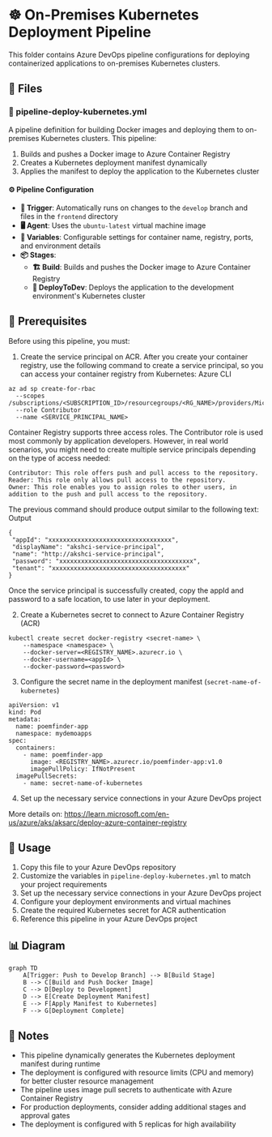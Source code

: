 # ☸️ On-Premises Kubernetes Deployment Pipeline

This folder contains Azure DevOps pipeline configurations for deploying containerized applications to on-premises Kubernetes clusters.

## 📄 Files

### 🔄 pipeline-deploy-kubernetes.yml

A pipeline definition for building Docker images and deploying them to on-premises Kubernetes clusters. This pipeline:

1. Builds and pushes a Docker image to Azure Container Registry
2. Creates a Kubernetes deployment manifest dynamically
3. Applies the manifest to deploy the application to the Kubernetes cluster

#### ⚙️ Pipeline Configuration

- **🔄 Trigger**: Automatically runs on changes to the `develop` branch and files in the `frontend` directory
- **🖥️ Agent**: Uses the `ubuntu-latest` virtual machine image
- **🔧 Variables**: Configurable settings for container name, registry, ports, and environment details
- **📦 Stages**:
  - **🏗️ Build**: Builds and pushes the Docker image to Azure Container Registry
  - **🚀 DeployToDev**: Deploys the application to the development environment's Kubernetes cluster

## 🔐 Prerequisites

Before using this pipeline, you must:

1. Create the service principal on ACR.
After you create your container registry, use the following command to create a service principal, so you can access your container registry from Kubernetes:
Azure CLI
```
az ad sp create-for-rbac
  --scopes /subscriptions/<SUBSCRIPTION_ID>/resourcegroups/<RG_NAME>/providers/Microsoft.ContainerRegistry/registries/<REGISTRY_NAME>
  --role Contributor
  --name <SERVICE_PRINCIPAL_NAME>
```

Container Registry supports three access roles. The Contributor role is used most commonly by application developers. However, in real world scenarios, you might need to create multiple service principals depending on the type of access needed:

    Contributor: This role offers push and pull access to the repository.
    Reader: This role only allows pull access to the repository.
    Owner: This role enables you to assign roles to other users, in addition to the push and pull access to the repository.

The previous command should produce output similar to the following text:
Output
```
{
 "appId": "xxxxxxxxxxxxxxxxxxxxxxxxxxxxxxxxxx",
 "displayName": "akshci-service-principal",
 "name": "http://akshci-service-principal",
 "password": "xxxxxxxxxxxxxxxxxxxxxxxxxxxxxxxxxxxxx",
 "tenant": "xxxxxxxxxxxxxxxxxxxxxxxxxxxxxxxxxxxxx"
}
```

Once the service principal is successfully created, copy the appId and password to a safe location, to use later in your deployment.

2. Create a Kubernetes secret to connect to Azure Container Registry (ACR)
```
kubectl create secret docker-registry <secret-name> \
    --namespace <namespace> \
    --docker-server=<REGISTRY_NAME>.azurecr.io \
    --docker-username=<appId> \
    --docker-password=<password>
```

3. Configure the secret name in the deployment manifest (`secret-name-of-kubernetes`)
```
apiVersion: v1
kind: Pod
metadata:
  name: poemfinder-app
  namespace: mydemoapps
spec:
  containers:
    - name: poemfinder-app
      image: <REGISTRY_NAME>.azurecr.io/poemfinder-app:v1.0
      imagePullPolicy: IfNotPresent
  imagePullSecrets:
    - name: secret-name-of-kubernetes
```
4. Set up the necessary service connections in your Azure DevOps project

More details on:
https://learn.microsoft.com/en-us/azure/aks/aksarc/deploy-azure-container-registry

## 📝 Usage

1. Copy this file to your Azure DevOps repository
2. Customize the variables in `pipeline-deploy-kubernetes.yml` to match your project requirements
3. Set up the necessary service connections in your Azure DevOps project
4. Configure your deployment environments and virtual machines
5. Create the required Kubernetes secret for ACR authentication
6. Reference this pipeline in your Azure DevOps project

## 📊 Diagram

```mermaid
graph TD
    A[Trigger: Push to Develop Branch] --> B[Build Stage]
    B --> C[Build and Push Docker Image]
    C --> D[Deploy to Development]
    D --> E[Create Deployment Manifest]
    E --> F[Apply Manifest to Kubernetes]
    F --> G[Deployment Complete]
```

## 📌 Notes

- This pipeline dynamically generates the Kubernetes deployment manifest during runtime
- The deployment is configured with resource limits (CPU and memory) for better cluster resource management
- The pipeline uses image pull secrets to authenticate with Azure Container Registry
- For production deployments, consider adding additional stages and approval gates
- The deployment is configured with 5 replicas for high availability
